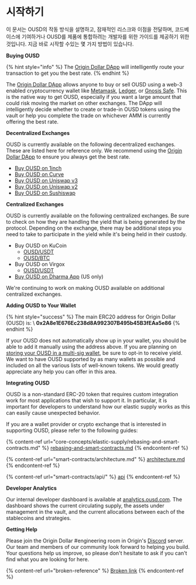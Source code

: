 # 시작하기

이 문서는 OUSD의 작동 방식을 설명하고, 잠재적인 리스크와 이점을 전달하며, 코드베이스에 기여하거나 OUSD를 제품에 통합하려는 개발자를 위한 가이드를 제공하기 위한 것입니다. 지금 바로 시작할 수있는 몇 가지 방법이 있습니다.

**Buying OUSD**

{% hint style="info" %}
The [Origin Dollar DApp](https://ousd.com/swap) will intelligently route your transaction to get you the best rate.
{% endhint %}

The [Origin Dollar DApp](https://ousd.com/swap) allows anyone to buy or sell OUSD using a web-3 enabled cryptocurrency wallet like [Metamask](https://www.metamask.io), [Ledger](https://www.ledger.com), or [Gnosis Safe](https://gnosis-safe.io). This is the native way to get OUSD, especially if you want a large amount that could risk moving the market on other exchanges. The DApp will intelligently decide whether to create or trade-in OUSD tokens using the vault or help you complete the trade on whichever AMM is currently offering the best rate.

**Decentralized Exchanges**

OUSD is currently available on the following decentralized exchanges. These are listed here for reference only. We recommend using the [Origin Dollar DApp](https://ousd.com/swap) to ensure you always get the best rate.

* [Buy OUSD on 1inch](https://app.1inch.io/#/1/swap/USDT/OUSD)
* [Buy OUSD on Curve](https://curve.fi/factory/9)
* [Buy OUSD on Uniswap v3](https://app.uniswap.org/#/swap?inputCurrency=0xdac17f958d2ee523a2206206994597c13d831ec7\&outputCurrency=0x2A8e1E676Ec238d8A992307B495b45B3fEAa5e86)
* [Buy OUSD on Uniswap v2](https://app.uniswap.org/#/swap?inputCurrency=0xdac17f958d2ee523a2206206994597c13d831ec7\&outputCurrency=0x2A8e1E676Ec238d8A992307B495b45B3fEAa5e86\&use=v2)
* [Buy OUSD on Sushiswap](https://exchange.sushiswapclassic.org/#/swap?inputCurrency=0xdac17f958d2ee523a2206206994597c13d831ec7\&outputCurrency=0x2a8e1e676ec238d8a992307b495b45b3feaa5e86)

**Centralized Exchanges**

OUSD is currently available on the following centralized exchanges. Be sure to check on how they are handling the yield that is being generated by the protocol. Depending on the exchange, there may be additional steps you need to take to participate in the yield while it's being held in their custody.

* Buy OUSD on KuCoin
  * [OUSD/USDT](https://trade.kucoin.com/OUSD-USDT)
  * [OUSD/BTC](https://trade.kucoin.com/OUSD-BTC)
* Buy OUSD on Virgox
  * [OUSD/USDT](https://virgox.com/exchange/141)
* [Buy OUSD on Dharma App](https://www.dharma.io) (US only)

We're continuing to work on making OUSD available on additional centralized exchanges.

**Adding OUSD to Your Wallet**

{% hint style="success" %}
The main ERC20 address for Origin Dollar (OUSD) is: \ **0x2A8e1E676Ec238d8A992307B495b45B3fEAa5e86**
{% endhint %}

If your OUSD does not automatically show up in your wallet, you should be able to add it manually using the address above. If you are planning on [storing your OUSD in a multi-sig wallet](core-concepts/elastic-supply/rebasing-and-smart-contracts.md), be sure to opt-in to receive yield. We want to have OUSD supported by as many wallets as possible and included on all the various lists of well-known tokens. We would greatly appreciate any help you can offer in this area.

**Integrating OUSD**

OUSD is a non-standard ERC-20 token that requires custom integration work for most applications that wish to support it. In particular, it is important for developers to understand how our elastic supply works as this can easily cause unexpected behavior.

If you are a wallet provider or crypto exchange that is interested in supporting OUSD, please refer to the following guides:

{% content-ref url="core-concepts/elastic-supply/rebasing-and-smart-contracts.md" %}
[rebasing-and-smart-contracts.md](core-concepts/elastic-supply/rebasing-and-smart-contracts.md)
{% endcontent-ref %}

{% content-ref url="smart-contracts/architecture.md" %}
[architecture.md](smart-contracts/architecture.md)
{% endcontent-ref %}

{% content-ref url="smart-contracts/api/" %}
[api](smart-contracts/api/)
{% endcontent-ref %}

**Developer Analytics**

Our internal developer dashboard is available at [analytics.ousd.com](https://analytics.ousd.com). The dashboard shows the current circulating supply, the assets under management in the vault, and the current allocations between each of the stablecoins and strategies.

**Getting Help**

Please join the Origin Dollar #engineering room in Origin's [Discord](https://www.originprotocol.com/discord) server.  Our team and members of our community look forward to helping you build. Your questions help us improve, so please don't hesitate to ask if you can't find what you are looking for here.

{% content-ref url="broken-reference" %}
[Broken link](broken-reference)
{% endcontent-ref %}
